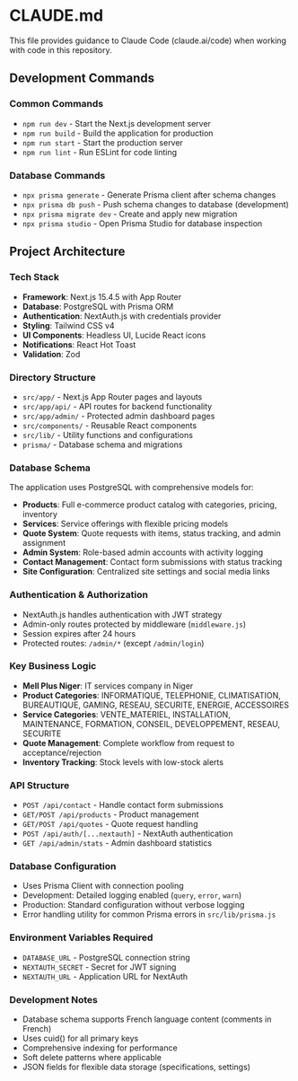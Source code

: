 # CLAUDE.md

This file provides guidance to Claude Code (claude.ai/code) when working with code in this repository.

## Development Commands

### Common Commands
- `npm run dev` - Start the Next.js development server
- `npm run build` - Build the application for production
- `npm run start` - Start the production server
- `npm run lint` - Run ESLint for code linting

### Database Commands
- `npx prisma generate` - Generate Prisma client after schema changes
- `npx prisma db push` - Push schema changes to database (development)
- `npx prisma migrate dev` - Create and apply new migration
- `npx prisma studio` - Open Prisma Studio for database inspection

## Project Architecture

### Tech Stack
- **Framework**: Next.js 15.4.5 with App Router
- **Database**: PostgreSQL with Prisma ORM
- **Authentication**: NextAuth.js with credentials provider
- **Styling**: Tailwind CSS v4
- **UI Components**: Headless UI, Lucide React icons
- **Notifications**: React Hot Toast
- **Validation**: Zod

### Directory Structure
- `src/app/` - Next.js App Router pages and layouts
- `src/app/api/` - API routes for backend functionality
- `src/app/admin/` - Protected admin dashboard pages
- `src/components/` - Reusable React components
- `src/lib/` - Utility functions and configurations
- `prisma/` - Database schema and migrations

### Database Schema
The application uses PostgreSQL with comprehensive models for:
- **Products**: Full e-commerce product catalog with categories, pricing, inventory
- **Services**: Service offerings with flexible pricing models
- **Quote System**: Quote requests with items, status tracking, and admin assignment
- **Admin System**: Role-based admin accounts with activity logging
- **Contact Management**: Contact form submissions with status tracking
- **Site Configuration**: Centralized site settings and social media links

### Authentication & Authorization
- NextAuth.js handles authentication with JWT strategy
- Admin-only routes protected by middleware (`middleware.js`)
- Session expires after 24 hours
- Protected routes: `/admin/*` (except `/admin/login`)

### Key Business Logic
- **Mell Plus Niger**: IT services company in Niger
- **Product Categories**: INFORMATIQUE, TELEPHONIE, CLIMATISATION, BUREAUTIQUE, GAMING, RESEAU, SECURITE, ENERGIE, ACCESSOIRES
- **Service Categories**: VENTE_MATERIEL, INSTALLATION, MAINTENANCE, FORMATION, CONSEIL, DEVELOPPEMENT, RESEAU, SECURITE
- **Quote Management**: Complete workflow from request to acceptance/rejection
- **Inventory Tracking**: Stock levels with low-stock alerts

### API Structure
- `POST /api/contact` - Handle contact form submissions
- `GET/POST /api/products` - Product management
- `GET/POST /api/quotes` - Quote request handling
- `POST /api/auth/[...nextauth]` - NextAuth authentication
- `GET /api/admin/stats` - Admin dashboard statistics

### Database Configuration
- Uses Prisma Client with connection pooling
- Development: Detailed logging enabled (`query`, `error`, `warn`)
- Production: Standard configuration without verbose logging
- Error handling utility for common Prisma errors in `src/lib/prisma.js`

### Environment Variables Required
- `DATABASE_URL` - PostgreSQL connection string
- `NEXTAUTH_SECRET` - Secret for JWT signing
- `NEXTAUTH_URL` - Application URL for NextAuth

### Development Notes
- Database schema supports French language content (comments in French)
- Uses cuid() for all primary keys
- Comprehensive indexing for performance
- Soft delete patterns where applicable
- JSON fields for flexible data storage (specifications, settings)